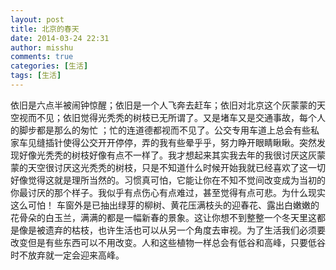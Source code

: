 ```yaml
---
layout: post
title: 北京的春天
date: 2014-03-24 22:31
author: misshu
comments: true
categories: [生活]
tags: [生活]
---
```

依旧是六点半被闹钟惊醒；依旧是一个人飞奔去赶车；依旧对北京这个灰蒙蒙的天空视而不见；依旧觉得光秃秃的树枝已无所谓了。又是堵车又是交通事故，每个人的脚步都是那么的匆忙
；忙的连道德都视而不见了。公交专用车道上总会有些私家车见缝插针使得公交开开停停，弄的我有些晕乎乎，努力睁开眼睛瞅瞅。突然发现好像光秃秃的树枝好像有点不一样了。我才想起来其实我去年的我很讨厌这灰蒙蒙的天空很讨厌这光秃秃的树枝，只是不知道什么时候开始我就已经喜欢了这一切好像觉得这就是理所当然的。习惯真可怕，它能让你在不知不觉间改变成为当初的你最讨厌的那个样子。我似乎有点伤心有点难过，甚至觉得有点可悲。为什么现实这么可怕！
车窗外是已抽出绿芽的柳树、黄花压满枝头的迎春花、露出白嫩嫩的花骨朵的白玉兰，满满的都是一幅新春的景象。这让你想不到整整一个冬天里这都是像是被遗弃的枯枝，也许生活也可以从另一个角度去审视。为了生活我们必须要改变但是有些东西可以不用改变。人和这些植物一样总会有低谷和高峰，只要低谷时不放弃就一定会迎来高峰。

